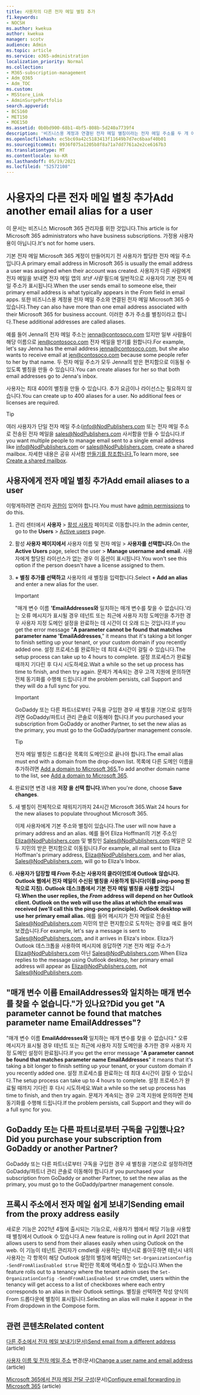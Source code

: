```yaml
---
title: 사용자의 다른 전자 메일 별칭 추가
f1.keywords:
- NOCSH
ms.author: kwekua
author: kwekua
manager: scotv
audience: Admin
ms.topic: article
ms.service: o365-administration
localization_priority: Normal
ms.collection:
- M365-subscription-management
- Adm_O365
- Adm_TOC
ms.custom:
- MSStore_Link
- AdminSurgePortfolio
search.appverid:
- BCS160
- MET150
- MOE150
ms.assetid: 0b0bd900-68b1-4bf5-808b-5d240a7739f4
description: '비즈니스용 계정과 연결된 전자 메일 별칭이라는 전자 메일 주소를 두 개 이상 사용할 Microsoft 365 방법을 알아보습니다. '
ms.openlocfilehash: ec5bc69a42c5183413f11649b7d7ec6baaf40b01
ms.sourcegitcommit: 0936f075a1205b8f8a71a7dd7761a2e2ce6167b3
ms.translationtype: MT
ms.contentlocale: ko-KR
ms.lasthandoff: 05/19/2021
ms.locfileid: "52572108"
---
```

# <a name="add-another-email-alias-for-a-user"></a><span data-ttu-id="085c6-103">사용자의 다른 전자 메일 별칭 추가</span><span class="sxs-lookup"><span data-stu-id="085c6-103">Add another email alias for a user</span></span>
  
<span data-ttu-id="085c6-104">이 문서는 비즈니스 Microsoft 365 관리자를 위한 것입니다.</span><span class="sxs-lookup"><span data-stu-id="085c6-104">This article is for Microsoft 365 administrators who have business subscriptions.</span></span> <span data-ttu-id="085c6-105">가정용 사용자용이 아닙니다.</span><span class="sxs-lookup"><span data-stu-id="085c6-105">It's not for home users.</span></span>
  
<span data-ttu-id="085c6-106">기본 전자 메일 Microsoft 365 계정이 만들어지기 전 사용자가 할당한 전자 메일 주소입니다.</span><span class="sxs-lookup"><span data-stu-id="085c6-106">A primary email address in Microsoft 365 is usually the email address a user was assigned when their account was created.</span></span> <span data-ttu-id="085c6-107">사용자가 다른 사람에게 전자 메일을 보내면 전자 메일 앱의  *보낸 사람*  필드에 일반적으로 사용자의 기본 전자 메일 주소가 표시됩니다.</span><span class="sxs-lookup"><span data-stu-id="085c6-107">When the user sends email to someone else, their primary email address is what typically appears in the  *From*  field in email apps.</span></span> <span data-ttu-id="085c6-108">또한 비즈니스용 계정용 전자 메일 주소와 연결된 전자 메일 Microsoft 365 수 있습니다.</span><span class="sxs-lookup"><span data-stu-id="085c6-108">They can also have more than one email address associated with their Microsoft 365 for business account.</span></span> <span data-ttu-id="085c6-109">이러한 추가 주소를 별칭이라고 합니다.</span><span class="sxs-lookup"><span data-stu-id="085c6-109">These additional addresses are called aliases.</span></span> 
  
<span data-ttu-id="085c6-110">예를 들어 Jenna의 전자 메일 주소는 jenna@contosoco.com 있지만 일부 사람들이 해당 이름으로 jen@contosoco.com 전자 메일을 받기를 원합니다.</span><span class="sxs-lookup"><span data-stu-id="085c6-110">For example, let's say Jenna has the email address jenna@contosoco.com, but she also wants to receive email at jen@contosoco.com because some people refer to her by that name.</span></span> <span data-ttu-id="085c6-111">두 전자 메일 주소가 모두 Jenna의 받은 편지함으로 이동될 수 있도록 별칭을 만들 수 있습니다.</span><span class="sxs-lookup"><span data-stu-id="085c6-111">You can create aliases for her so that both email addresses go to Jenna's inbox.</span></span>
  
<span data-ttu-id="085c6-p104">사용자는 최대 400의 별칭을 만들 수 있습니다. 추가 요금이나 라이선스는 필요하지 않습니다.</span><span class="sxs-lookup"><span data-stu-id="085c6-p104">You can create up to 400 aliases for a user. No additional fees or licenses are required.</span></span>
  
> [!Tip]
> <span data-ttu-id="085c6-114">여러 사용자가 단일 전자 메일 주소(info@NodPublishers.com 또는 전자 메일 주소로 전송된 전자 메일을 sales@NodPublishers.com 사서함을 만들 수 있습니다.</span><span class="sxs-lookup"><span data-stu-id="085c6-114">If you want multiple people to manage email sent to a single email address like info@NodPublishers.com or sales@NodPublishers.com, create a shared mailbox.</span></span> <span data-ttu-id="085c6-115">자세한 내용은 공유 사서함 [만들기를 참조합니다.](create-a-shared-mailbox.md)</span><span class="sxs-lookup"><span data-stu-id="085c6-115">To learn more, see [Create a shared mailbox](create-a-shared-mailbox.md).</span></span>
  
## <a name="add-email-aliases-to-a-user"></a><span data-ttu-id="085c6-116">사용자에게 전자 메일 별칭 추가</span><span class="sxs-lookup"><span data-stu-id="085c6-116">Add email aliases to a user</span></span>

<span data-ttu-id="085c6-117">이렇게하려면 관리자 [권한이](../add-users/about-admin-roles.md) 있어야 합니다.</span><span class="sxs-lookup"><span data-stu-id="085c6-117">You must have [admin permissions](../add-users/about-admin-roles.md) to do this.</span></span> 

1. <span data-ttu-id="085c6-118">관리 센터에서 **사용자** \> <a href="https://go.microsoft.com/fwlink/p/?linkid=834822" target="_blank">활성 사용자</a> 페이지로 이동합니다.</span><span class="sxs-lookup"><span data-stu-id="085c6-118">In the admin center, go to the **Users** \> <a href="https://go.microsoft.com/fwlink/p/?linkid=834822" target="_blank">Active users</a> page.</span></span>

2. <span data-ttu-id="085c6-119">활성 **사용자 페이지에서** 사용자 이름 및 전자 메일 > **사용자를 선택합니다.**</span><span class="sxs-lookup"><span data-stu-id="085c6-119">On the **Active Users** page, select the user > **Manage username and email**.</span></span> <span data-ttu-id="085c6-120">사용자에게 할당된 라이선스가 없는 경우 이 옵션이 표시됩니다.</span><span class="sxs-lookup"><span data-stu-id="085c6-120">You won't see this option if the person doesn't have a license assigned to them.</span></span> 
    
3. <span data-ttu-id="085c6-121">**+ 별칭 추가를 선택하고** 사용자의 새 별칭을 입력합니다.</span><span class="sxs-lookup"><span data-stu-id="085c6-121">Select **+ Add an alias** and enter a new alias for the user.</span></span>   
    
    > [!Important] 
    > <span data-ttu-id="085c6-122">"매개 변수 이름 **'EmailAddresses와** 일치하는 매개 변수를 찾을 수 없습니다.'라는 오류 메시지가 표시될 경우 테넌트 또는 최근에 사용자 지정 도메인을 추가한 경우 사용자 지정 도메인 설정을 완료하는 데 시간이 더 오래 드는 것입니다.</span><span class="sxs-lookup"><span data-stu-id="085c6-122">If you get the error message "**A parameter cannot be found that matches parameter name 'EmailAddresses**," it means that it's taking a bit longer to finish setting up your tenant, or your custom domain if you recently added one.</span></span> <span data-ttu-id="085c6-123">설정 프로세스를 완료하는 데 최대 4시간이 걸릴 수 있습니다.</span><span class="sxs-lookup"><span data-stu-id="085c6-123">The setup process can take up to 4 hours to complete.</span></span> <span data-ttu-id="085c6-124">설정 프로세스가 완료될 때까지 기다린 후 다시 시도하세요.</span><span class="sxs-lookup"><span data-stu-id="085c6-124">Wait a while so the set up process has time to finish, and then try again.</span></span> <span data-ttu-id="085c6-125">문제가 계속되는 경우 고객 지원에 문의하면 전체 동기화를 수행해 드립니다.</span><span class="sxs-lookup"><span data-stu-id="085c6-125">If the problem persists, call Support and they will do a full sync for you.</span></span>
    
  
    > [!IMPORTANT]
    > <span data-ttu-id="085c6-126">GoDaddy 또는 다른 파트너로부터 구독을 구입한 경우 새 별칭을 기본으로 설정하려면 GoDaddy/파트너 관리 콘솔로 이동해야 합니다.</span><span class="sxs-lookup"><span data-stu-id="085c6-126">If you purchased your subscription from GoDaddy or another Partner, to set the new alias as the primary, you must go to the GoDaddy/partner management console.</span></span> 
  
    > [!TIP]
    > <span data-ttu-id="085c6-127">전자 메일 별칭은 드롭다운 목록의 도메인으로 끝나야 합니다.</span><span class="sxs-lookup"><span data-stu-id="085c6-127">The email alias must end with a domain from the drop-down list.</span></span> <span data-ttu-id="085c6-128">목록에 다른 도메인 이름을 추가하려면 [Add a domain to Microsoft 365.](../setup/add-domain.md)</span><span class="sxs-lookup"><span data-stu-id="085c6-128">To add another domain name to the list, see [Add a domain to Microsoft 365](../setup/add-domain.md).</span></span> 
  
     
5. <span data-ttu-id="085c6-129">완료되면 변경 내용 **저장 을 선택 합니다.**</span><span class="sxs-lookup"><span data-stu-id="085c6-129">When you're done, choose **Save changes**.</span></span>
    
6. <span data-ttu-id="085c6-130">새 별칭이 전체적으로 채워지기까지 24시간 Microsoft 365.</span><span class="sxs-lookup"><span data-stu-id="085c6-130">Wait 24 hours for the new aliases to populate throughout Microsoft 365.</span></span>
    
    <span data-ttu-id="085c6-131">이제 사용자에게 기본 주소와 별칭이 있습니다.</span><span class="sxs-lookup"><span data-stu-id="085c6-131">The user will now have a primary address and an alias.</span></span> <span data-ttu-id="085c6-132">예를 들어 Eliza Hoffman의 기본 주소인 Eliza@NodPublishers.com 및 별칭인 Sales@NodPublishers.com 메일은 모두 지민의 받은 편지함으로 이동됩니다.</span><span class="sxs-lookup"><span data-stu-id="085c6-132">For example, all mail sent to Eliza Hoffman's primary address, Eliza@NodPublishers.com, and her  alias, Sales@NodPublishers.com, will go to Eliza's Inbox.</span></span>
    
  
7. <span data-ttu-id="085c6-133">**사용자가 답장할 때 *From* 주소는 사용자의 클라이언트에 Outlook 않습니다. Outlook 웹에서 전자 메일이 수신된 별칭을 사용하게 됩니다(이를 ping-pong 원칙으로 지칭). Outlook 데스크톱에서 기본 전자 메일 별칭을 사용할 것입니다.**</span><span class="sxs-lookup"><span data-stu-id="085c6-133">**When the user replies, the *From* address will depend on her Outlook client. Outlook on the web will use the alias at which the email was received (we'll call this the ping-pong principle). Outlook desktop will use her primary email alias.**</span></span> <span data-ttu-id="085c6-134">예를 들어 메시지가 전자 메일로 전송된 Sales@NodPublishers.com 지민의 받은 편지함으로 도착하는 경우를 예로 들어 보겠습니다.</span><span class="sxs-lookup"><span data-stu-id="085c6-134">For example, let's say a message is sent to Sales@NodPublishers.com, and it arrives in Eliza's inbox.</span></span> <span data-ttu-id="085c6-135">Eliza가 Outlook 데스크톱을 사용하여 메시지에 응답하면 기본 전자 메일 주소가 Eliza@NodPublishers.com 아닌 Sales@NodPublishers.com.</span><span class="sxs-lookup"><span data-stu-id="085c6-135">When Eliza replies to the message using Outlook desktop, her primary email address will appear as Eliza@NodPublishers.com, not Sales@NodPublishers.com.</span></span>
    
## <a name="did-you-get-a-parameter-cannot-be-found-that-matches-parameter-name-emailaddresses"></a><span data-ttu-id="085c6-136">"매개 변수 이름 EmailAddresses와 일치하는 매개 변수를 찾을 수 없습니다."가 있나요?</span><span class="sxs-lookup"><span data-stu-id="085c6-136">Did you get "A parameter cannot be found that matches parameter name EmailAddresses"?</span></span>

<span data-ttu-id="085c6-137">"매개 변수 이름 **EmailAddresses와** 일치하는 매개 변수를 찾을 수 없습니다." 오류 메시지가 표시될 경우 테넌트 또는 최근에 사용자 지정 도메인을 추가한 경우 사용자 지정 도메인 설정이 완료됩니다.</span><span class="sxs-lookup"><span data-stu-id="085c6-137">If you get the error message "**A parameter cannot be found that matches parameter name EmailAddresses**" it means that it's taking a bit longer to finish setting up your tenant, or your custom domain if you recently added one.</span></span> <span data-ttu-id="085c6-138">설정 프로세스를 완료하는 데 최대 4시간이 걸릴 수 있습니다.</span><span class="sxs-lookup"><span data-stu-id="085c6-138">The setup process can take up to 4 hours to complete.</span></span> <span data-ttu-id="085c6-139">설정 프로세스가 완료될 때까지 기다린 후 다시 시도하세요.</span><span class="sxs-lookup"><span data-stu-id="085c6-139">Wait a while so the set up process has time to finish, and then try again.</span></span> <span data-ttu-id="085c6-140">문제가 계속되는 경우 고객 지원에 문의하면 전체 동기화를 수행해 드립니다.</span><span class="sxs-lookup"><span data-stu-id="085c6-140">If the problem persists, call Support and they will do a full sync for you.</span></span>
  
## <a name="did-you-purchase-your-subscription-from-godaddy-or-another-partner"></a><span data-ttu-id="085c6-141">GoDaddy 또는 다른 파트너로부터 구독을 구입했나요?</span><span class="sxs-lookup"><span data-stu-id="085c6-141">Did you purchase your subscription from GoDaddy or another Partner?</span></span>


<span data-ttu-id="085c6-142">GoDaddy 또는 다른 파트너로부터 구독을 구입한 경우 새 별칭을 기본으로 설정하려면 GoDaddy/파트너 관리 콘솔로 이동해야 합니다.</span><span class="sxs-lookup"><span data-stu-id="085c6-142">If you purchased your subscription from GoDaddy or another Partner, to set the new alias as the primary, you must go to the GoDaddy/partner management console.</span></span>

## <a name="sending-email-from-the-proxy-address-easily"></a><span data-ttu-id="085c6-143">프록시 주소에서 전자 메일 쉽게 보내기</span><span class="sxs-lookup"><span data-stu-id="085c6-143">Sending email from the proxy address easily</span></span>

<span data-ttu-id="085c6-144">새로운 기능은 2021년 4월에 출시되는 기능으로, 사용자가 웹에서 해당 기능을 사용할 때 별칭에서 Outlook 수 있습니다.</span><span class="sxs-lookup"><span data-stu-id="085c6-144">A new feature is rolling out in April 2021 that allows users to send from their aliases easily when using Outlook on the web.</span></span> <span data-ttu-id="085c6-145">이 기능이 테넌트 관리자가 cmdlet을 사용하는 테넌시로 롤아웃하면 테넌시 내의 사용자는 각 항목이 해당 Outlook 설정의 별칭에 해당하는 `Set-OrganizationConfig -SendFromAliasEnabled $true` 확인란 목록에 액세스할 수 있습니다.</span><span class="sxs-lookup"><span data-stu-id="085c6-145">When the feature rolls out to a tenancy where the tenant admin uses the `Set-OrganizationConfig -SendFromAliasEnabled $true` cmdlet, users within the tenancy will get access to a list of checkboxes where each entry corresponds to an alias in their Outlook settings.</span></span> <span data-ttu-id="085c6-146">별칭을 선택하면 작성 양식의 From 드롭다운에 별칭이 표시됩니다.</span><span class="sxs-lookup"><span data-stu-id="085c6-146">Selecting an alias will make it appear in the From dropdown in the Compose form.</span></span>
  
## <a name="related-content"></a><span data-ttu-id="085c6-147">관련 콘텐츠</span><span class="sxs-lookup"><span data-stu-id="085c6-147">Related content</span></span>

<span data-ttu-id="085c6-148">[다른 주소에서 전자 메일 보내기(문서)](https://support.microsoft.com/office/ccba89cb-141c-4a36-8c56-6d16a8556d2e)</span><span class="sxs-lookup"><span data-stu-id="085c6-148">[Send email from a different address](https://support.microsoft.com/office/ccba89cb-141c-4a36-8c56-6d16a8556d2e) (article)</span></span>

<span data-ttu-id="085c6-149">[사용자 이름 및 전자 메일 주소](../add-users/change-a-user-name-and-email-address.md) 변경(문서)</span><span class="sxs-lookup"><span data-stu-id="085c6-149">[Change a user name and email address](../add-users/change-a-user-name-and-email-address.md) (article)</span></span>

<span data-ttu-id="085c6-150">[Microsoft 365에서 전자 메일 전달 구성](configure-email-forwarding.md)(문서)</span><span class="sxs-lookup"><span data-stu-id="085c6-150">[Configure email forwarding in Microsoft 365](configure-email-forwarding.md) (article)</span></span>
